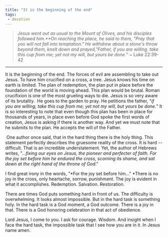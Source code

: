 ```yaml
---
title: "It is the beginning of the end"
tags:
 - devotion
---
```

> *Jesus went out as usual to the Mount of Olives, and his disciples followed him.**On reaching the place, he said to them, "Pray that you will not fall into temptation." He withdrew about a stone's throw beyond them, knelt down and prayed,"Father, if you are willing, take this cup from me; yet not my will, but yours be done.*" ~ Luke 22:39-42
* * *
It is the beginning of the end. The forces of evil are assembling to take out Jesus. To have him crucified on a cross, a tree. Jesus knows his time on earth is limited. The plan of redemption, the plan put in place before the foundation of the world is moving ahead. This plan would be brutal. Roman crucifixion is one of the most grueling ways to die. Jesus is so very aware of its brutality.  He goes to the garden to pray. He petitions the father, "*if you are willing, take this cup from me; yet not my will, but yours be done.*" It is so interesting to note that even though this plan has been in place for thousands of years, in place even before God spoke the first words of creation, Jesus is asking if there is another way. And yet we must note that he submits to the plan. He accepts the will of the Father.

 One author once said, that in the hard thing there is the holy thing. This statement perfectly describes the gruesome reality of the cross. It is hard -- difficult. That is an incredible understatement. Yet, the author of Hebrews writes, "...*fixing our eyes on Jesus, the pioneer and perfecter of faith. For the joy set before him he endured the cross, scorning its shame, and sat down at the right hand of the throne of God*."

I find great irony in the words, "*For the joy set before him..." *There is no joy in the cross, only heartache, sorrow, punishment. The joy is evident in what it accomplishes. Redemption. Salvation. Restoration.

There are times God puts something hard in front of us. The difficulty is overwhelming. It looks almost impossible. But in the hard task is something holy. In the hard task is a God moment, a God outcome. There is a joy in that. There is a God honoring celebration in that act of obedience.

Lord Jesus, I come to you. I ask for courage. Wisdom. And insight when I face the hard task, the impossible task that I see how you are in it. In Jesus name amen.
